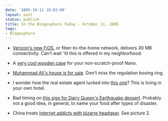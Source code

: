 ```yaml
---
date: '2005-10-11 18:03:00'
layout: post
status: publish
title: In the Blogosphere Today - October 11, 2005
tags:
- Blogosphere
---
```



	
  * [Verizon's new FiOS](http://www.i4u.com/article4365.html), or fiber-to-the-home network, delivers 30 MB connectivity. Can't wait 'til this is offered in my neighborhood.

	
  * A [very cool wooden case](http://www.iwoodnano.com/miniot/index.htm) for your non-scratch-proof Nano.

	
  * [Muhammad Ali's house is for sale](http://luxuryrealestate.com/scripts/index.php?siteScript=propPages&siteScreen=details&propCurrID=121130). Don't miss the regulation boxing ring.

	
  * I wonder how the real estate agent lucked into [this one](http://cbba.com/PropertyDetail.aspx?GroupID=3192644&Sort=0&ListingID=8050386&P=1&SPID=0)? This is living in your own hotel.

	
  * Bad timing on [this sign for Dairy Queen's Earthquake dessert](http://www.moleskinerie.com/2005/10/disastrous_sign.html). Probably not a good idea, in general, to name your food after types of disaster.

	
  * China treats [Internet addicts with bizarre headgear](http://news.bbc.co.uk/2/hi/asia-pacific/4327258.stm). See picture 2.



